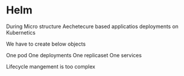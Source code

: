 # Helm

During Micro structure Aechetecure based applicatios deployments on Kubernetics

We have to create below objects 

One pod 
One deployments 
One replicaset
One services

Lifecycle mangement is too complex
